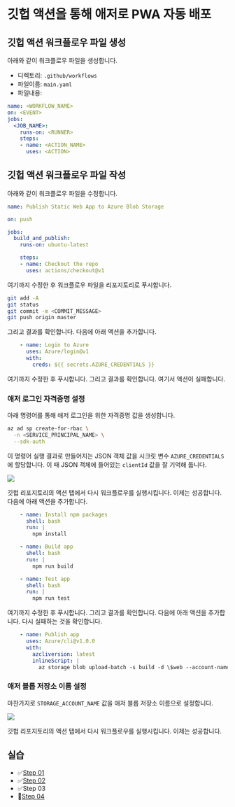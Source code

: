 # 깃헙 액션을 통해 애저로 PWA 자동 배포 #

## 깃헙 액션 워크플로우 파일 생성 ##

아래와 같이 워크플로우 파일을 생성합니다.

* 디렉토리: `.github/workflows`
* 파일이름: `main.yaml`
* 파일내용:

```yaml
name: <WORKFLOW_NAME>
on: <EVENT>
jobs:
  <JOB_NAME>:
    runs-on: <RUNNER>
    steps:
    - name: <ACTION_NAME>
      uses: <ACTION>
```


## 깃헙 액션 워크플로우 파일 작성 ##

아래와 같이 워크플로우 파일을 수정합니다.

```yaml
name: Publish Static Web App to Azure Blob Storage

on: push

jobs:
  build_and_publish:
    runs-on: ubuntu-latest

    steps:
    - name: Checkout the repo
      uses: actions/checkout@v1
```

여기까지 수정한 후 워크플로우 파일을 리포지토리로 푸시합니다.

```bash
git add -A
git status
git commit -m <COMMIT_MESSAGE>
git push origin master
```

그리고 결과를 확인합니다. 다음에 아래 액션을 추가합니다.

```yaml
    - name: Login to Azure
      uses: Azure/login@v1
      with:
        creds: ${{ secrets.AZURE_CREDENTIALS }}
```

여기까지 수정한 후 푸시합니다. 그리고 결과를 확인합니다. 여기서 액션이 실패합니다.


### 애저 로그인 자격증명 설정 ###

아래 명령어를 통해 애저 로그인을 위한 자격증명 값을 생성합니다.

```bash
az ad sp create-for-rbac \
  -n <SERVICE_PRINCIPAL_NAME> \
  --sdk-auth
```

이 명령어 실행 결과로 만들어지는 JSON 객체 값을 시크릿 변수 `AZURE_CREDENTIALS`에 할당합니다. 이 때 JSON 객체에 들어있는 `clientId` 값을 잘 기억해 둡니다.

![](../images/step-03-01.png)

깃헙 리포지토리의 액션 탭에서 다시 워크플로우를 실행시킵니다. 이제는 성공합니다. 다음에 아래 액션을 추가합니다.

```yaml
    - name: Install npm packages
      shell: bash
      run: |
        npm install

    - name: Build app
      shell: bash
      run: |
        npm run build

    - name: Test app
      shell: bash
      run: |
        npm run test
```

여기까지 수정한 후 푸시합니다. 그리고 결과를 확인합니다. 다음에 아래 액션을 추가합니다. 다시 실패하는 것을 확인합니다.

```yaml
    - name: Publish app
      uses: Azure/cli@v1.0.0
      with:
        azcliversion: latest
        inlineScript: |
          az storage blob upload-batch -s build -d \$web --account-name ${{ secrets.STORAGE_ACCOUNT_NAME }}
```


### 애저 블롭 저장소 이름 설정 ###

마찬가지로 `STORAGE_ACCOUNT_NAME` 값을 애저 블롭 저장소 이름으로 설정합니다.

![](../images/step-03-02.png)

깃헙 리포지토리의 액션 탭에서 다시 워크플로우를 실행시킵니다. 이제는 성공합니다.


## 실습 ##

* ✅[Step 01](step-01.md)
* ✅[Step 02](step-02.md)
* ✅Step 03
* 🔲[Step 04](step-04.md)
